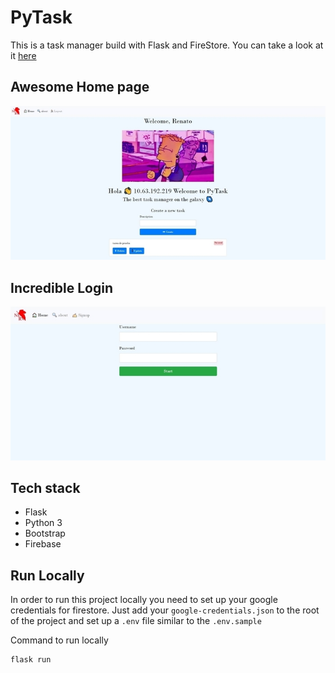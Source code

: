 # PyTask

This is a task manager build with Flask and FireStore. You can take a look at it [here](https://py-task.herokuapp.com/auth/login) 

## Awesome Home page
![alt text](https://raw.githubusercontent.com/merRen22/PyTask/main/showcase/py-task-menu.JPG)

## Incredible Login

![alt text](https://raw.githubusercontent.com/merRen22/PyTask/main/showcase/py-task-login.JPG)

## Tech stack

- Flask
- Python 3
- Bootstrap
- Firebase 

## Run Locally

In order to run this project locally you need to set up your google credentials for firestore. Just add your ```google-credentials.json``` to the root of the project and set up a ```.env``` file similar to the ```.env.sample``` 

Command to run locally
```
flask run
```